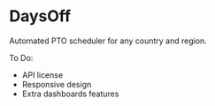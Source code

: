 # DaysOff
Automated PTO scheduler for any country and region.

To Do:
- API license
- Responsive design
- Extra dashboards features
